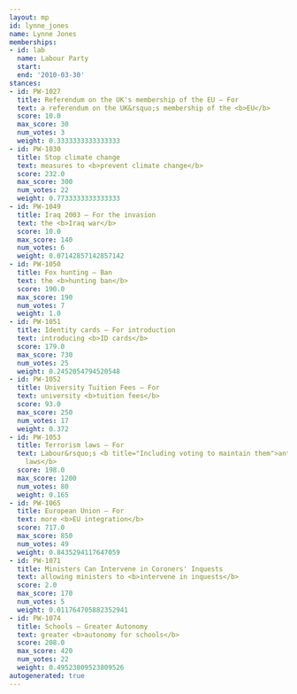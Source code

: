 ```yaml
---
layout: mp
id: lynne_jones
name: Lynne Jones
memberships:
- id: lab
  name: Labour Party
  start: 
  end: '2010-03-30'
stances:
- id: PW-1027
  title: Referendum on the UK's membership of the EU — For
  text: a referendum on the UK&rsquo;s membership of the <b>EU</b>
  score: 10.0
  max_score: 30
  num_votes: 3
  weight: 0.3333333333333333
- id: PW-1030
  title: Stop climate change
  text: measures to <b>prevent climate change</b>
  score: 232.0
  max_score: 300
  num_votes: 22
  weight: 0.7733333333333333
- id: PW-1049
  title: Iraq 2003 — For the invasion
  text: the <b>Iraq war</b>
  score: 10.0
  max_score: 140
  num_votes: 6
  weight: 0.07142857142857142
- id: PW-1050
  title: Fox hunting — Ban
  text: the <b>hunting ban</b>
  score: 190.0
  max_score: 190
  num_votes: 7
  weight: 1.0
- id: PW-1051
  title: Identity cards — For introduction
  text: introducing <b>ID cards</b>
  score: 179.0
  max_score: 730
  num_votes: 25
  weight: 0.2452054794520548
- id: PW-1052
  title: University Tuition Fees — For
  text: university <b>tuition fees</b>
  score: 93.0
  max_score: 250
  num_votes: 17
  weight: 0.372
- id: PW-1053
  title: Terrorism laws — For
  text: Labour&rsquo;s <b title="Including voting to maintain them">anti-terrorism
    laws</b>
  score: 198.0
  max_score: 1200
  num_votes: 80
  weight: 0.165
- id: PW-1065
  title: European Union — For
  text: more <b>EU integration</b>
  score: 717.0
  max_score: 850
  num_votes: 49
  weight: 0.8435294117647059
- id: PW-1071
  title: Ministers Can Intervene in Coroners' Inquests
  text: allowing ministers to <b>intervene in inquests</b>
  score: 2.0
  max_score: 170
  num_votes: 5
  weight: 0.011764705882352941
- id: PW-1074
  title: Schools — Greater Autonomy
  text: greater <b>autonomy for schools</b>
  score: 208.0
  max_score: 420
  num_votes: 22
  weight: 0.49523809523809526
autogenerated: true
---
```

